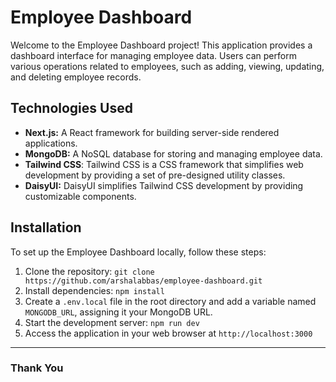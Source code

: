 # Employee Dashboard

Welcome to the Employee Dashboard project! This application provides a dashboard interface for managing employee data. Users can perform various operations related to employees, such as adding, viewing, updating, and deleting employee records.

## Technologies Used

- **Next.js:** A React framework for building server-side rendered applications.
- **MongoDB:** A NoSQL database for storing and managing employee data.
- **Tailwind CSS**: Tailwind CSS is a CSS framework that simplifies web development by providing a set of pre-designed utility classes.
- **DaisyUI:** DaisyUI simplifies Tailwind CSS development by providing customizable components.

## Installation

To set up the Employee Dashboard locally, follow these steps:

1. Clone the repository: `git clone https://github.com/arshalabbas/employee-dashboard.git`
2. Install dependencies: `npm install`
3. Create a `.env.local` file in the root directory and add a variable named `MONGODB_URL`, assigning it your MongoDB URL.
4. Start the development server: `npm run dev`
5. Access the application in your web browser at `http://localhost:3000`

---

### Thank You
